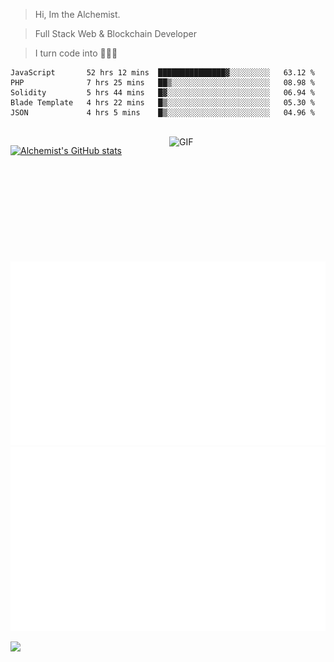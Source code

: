 > Hi, Im the Alchemist.

> Full Stack Web & Blockchain Developer

> I turn code into 💎💎💎

<!--START_SECTION:waka-->
```text
JavaScript       52 hrs 12 mins  ███████████████▓░░░░░░░░░   63.12 % 
PHP              7 hrs 25 mins   ██▒░░░░░░░░░░░░░░░░░░░░░░   08.98 % 
Solidity         5 hrs 44 mins   █▓░░░░░░░░░░░░░░░░░░░░░░░   06.94 % 
Blade Template   4 hrs 22 mins   █▒░░░░░░░░░░░░░░░░░░░░░░░   05.30 % 
JSON             4 hrs 5 mins    █▒░░░░░░░░░░░░░░░░░░░░░░░   04.96 % 
```
<!--END_SECTION:waka-->


<br />

<img align="right" alt="GIF" src="https://user-images.githubusercontent.com/5355808/139111924-210cc6fa-9fb1-4dac-929d-6324a5836a92.gif" width="250" height="200" />

[![Alchemist's GitHub stats](https://github-readme-stats.vercel.app/api?username=DrMaxis&show_icons=true&theme=outrun&count_private=true)](#)

![](https://raw.githubusercontent.com/DrMaxis/github-stats-transparent/output/generated/overview.svg)
![](https://raw.githubusercontent.com/DrMaxis/github-stats-transparent/output/generated/languages.svg)

 
<a href="https://count.getloli.com/"><img src="https://count.getloli.com/get/@:maxis-the-alchemist?theme=rule34"></a>
<!-- https://count.getloli.com/get/@alchemist?theme=rule34 -->
<br>



